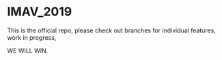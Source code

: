 # IMAV_2019
This is the official repo, please check out branches for individual features, work in progress, 

WE WILL WIN.

